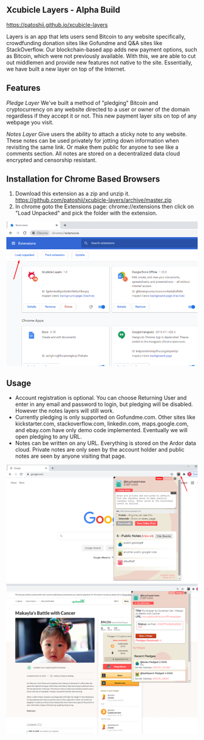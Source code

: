 ## Xcubicle Layers - Alpha Build

https://patoshii.github.io/xcubicle-layers

Layers is an app that lets users send Bitcoin to any website specifically, crowdfunding donation sites like Gofundme and Q&A sites like StackOverflow. Our blockchain-based app adds new payment options, such as Bitcoin, which were not previously available. With this, we are able to cut out middlemen and provide new features not native to the site. Essentially, we have built a new layer on top of the Internet.

## Features

*Pledge Layer*
We've built a method of "pledging" Bitcoin and cryptocurrency on any website directed to a user or owner of the domain regardless if they accept it or not. This new payment layer sits on top of any webpage you visit.

*Notes Layer*
Give users the ability to attach a sticky note to any website. These notes can be used privately for jotting down information when revisiting the same link. Or make them public for anyone to see like a comments section. All notes are stored on a decentralized data cloud encrypted and censorship resistant.


## Installation for Chrome Based Browsers

1. Download this extension as a zip and unzip it. https://github.com/patoshii/xcubicle-layers/archive/master.zip
2. In chrome goto the Extensions page: chrome://extensions then click on "Load Unpacked" and pick the folder with the extension.

![](./screenshot1.png)

## Usage

- Account registration is optional. You can choose Returning User and enter in any email and password to login, but pledging will be disabled. However the notes layers will still work.
- Currently pledging is only supported on Gofundme.com. Other sites like kickstarter.com, stackoverflow.com, linkedin.com, maps.google.com, and ebay.com have only demo code implemented. Eventually we will open pledging to any URL.
- Notes can be written on any URL. Everything is stored on the Ardor data cloud. Private notes are only seen by the account holder and public notes are seen by anyone visiting that page.

![](./screenshot2.png)
![](./screenshot3.png)
